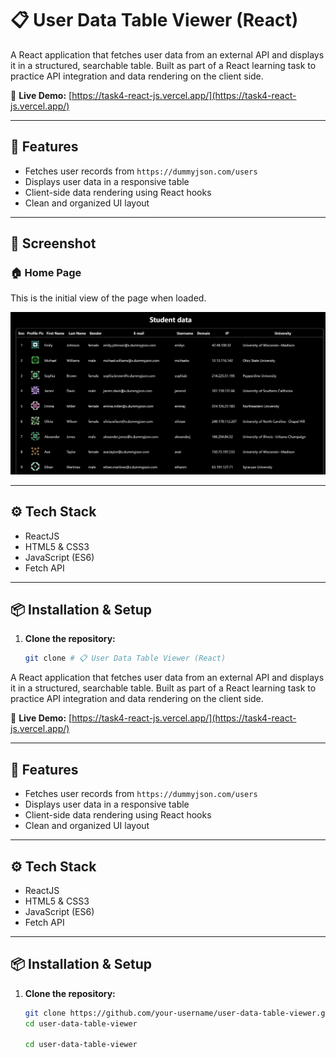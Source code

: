 # 📋 User Data Table Viewer (React)

A React application that fetches user data from an external API and displays it in a structured, searchable table. Built as part of a React learning task to practice API integration and data rendering on the client side.

🔗 **Live Demo:** [https://task4-react-js.vercel.app/](https://task4-react-js.vercel.app/)

---

## 🚀 Features

- Fetches user records from `https://dummyjson.com/users`  
- Displays user data in a responsive table  
- Client-side data rendering using React hooks  
- Clean and organized UI layout  

---

## 📸 Screenshot

### 🏠 Home Page

This is the initial view of the page when loaded.

![Home Page](./studentdata.jpg)

---

## ⚙️ Tech Stack

- ReactJS  
- HTML5 & CSS3  
- JavaScript (ES6)  
- Fetch API

---

## 📦 Installation & Setup

1. **Clone the repository:**
   ```bash
   git clone # 📋 User Data Table Viewer (React)

A React application that fetches user data from an external API and displays it in a structured, searchable table. Built as part of a React learning task to practice API integration and data rendering on the client side.

🔗 **Live Demo:** [https://task4-react-js.vercel.app/](https://task4-react-js.vercel.app/)

---

## 🚀 Features

- Fetches user records from `https://dummyjson.com/users`  
- Displays user data in a responsive table  
- Client-side data rendering using React hooks  
- Clean and organized UI layout  

---

## ⚙️ Tech Stack

- ReactJS  
- HTML5 & CSS3  
- JavaScript (ES6)  
- Fetch API

---

## 📦 Installation & Setup

1. **Clone the repository:**
   ```bash
   git clone https://github.com/your-username/user-data-table-viewer.git
   cd user-data-table-viewer

   cd user-data-table-viewer

